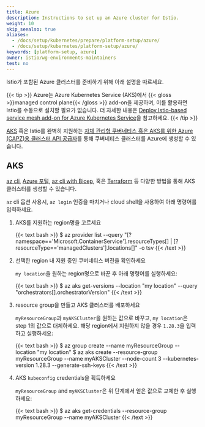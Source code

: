 ```yaml
---
title: Azure
description: Instructions to set up an Azure cluster for Istio.
weight: 10
skip_seealso: true
aliases:
  - /docs/setup/kubernetes/prepare/platform-setup/azure/
  - /docs/setup/kubernetes/platform-setup/azure/
keywords: [platform-setup, azure]
owner: istio/wg-environments-maintainers
test: no
---
```


Istio가 포함된 Azure 클러스터를 준비하기 위해 아래 설명을 따르세요.

{{< tip >}}
Azure는 Azure Kubernetes Service (AKS)에서 {{< gloss >}}managed control plane{{< /gloss >}} add-on을 제공하며, 
이를 활용하면 Istio를 수동으로 설치할 필요가 없습니다.
더 자세한 내용은 [Deploy Istio-based service mesh add-on for Azure Kubernetes Service](https://learn.microsoft.com/azure/aks/istio-deploy-addon)을 참고하세요.
{{< /tip >}}

[AKS](https://azure.microsoft.com/en-us/services/kubernetes-service/) 혹은 Istio를 완벽히 지원하는 
[자체 관리형 쿠버네티스 혹은 AKS를 위한 Azure (CAPZ)용 클러스터 API 공급자](https://capz.sigs.k8s.io/)를 통해 쿠버네티스 클러스터를 Azure에 생성할 수 있습니다.

## AKS

[az cli](https://docs.microsoft.com/en-us/azure/aks/kubernetes-walkthrough), [Azure 포털](https://docs.microsoft.com/en-us/azure/aks/kubernetes-walkthrough-portal), [az cli with Bicep](https://learn.microsoft.com/en-us/azure/aks/learn/quick-kubernetes-deploy-bicep?tabs=azure-cli), 혹은 [Terraform](https://learn.microsoft.com/en-us/azure/aks/learn/quick-kubernetes-deploy-terraform?tabs=bash) 등 다양한 방법을 통해 AKS 클러스터를 생성할 수 있습니다.

`az` cli 옵션 사용시, `az login` 인증을 마치거나 cloud shell을 사용하여 아래 명령어를 입력하세요.

1. AKS를 지원하는 region명을 고르세요

    {{< text bash >}}
    $ az provider list --query "[?namespace=='Microsoft.ContainerService'].resourceTypes[] | [?resourceType=='managedClusters'].locations[]" -o tsv
    {{< /text >}}

1. 선택한 region 내 지원 중인 쿠버네티스 버전을 확인하세요

    `my location`을 원하는 region명으로 바꾼 후 아래 명령어를 실행하세요:

    {{< text bash >}}
    $ az aks get-versions --location "my location" --query "orchestrators[].orchestratorVersion"
    {{< /text >}}

1. resource group을 만들고 AKS 클러스터를 배포하세요

    `myResourceGroup`과 `myAKSCluster`을 원하는 값으로 바꾸고, `my location`은 step 1의 값으로 대체하세요. 해당 region에서 지원하지 않을 경우 `1.28.3`을 입력하고 실행하세요:

    {{< text bash >}}
    $ az group create --name myResourceGroup --location "my location"
    $ az aks create --resource-group myResourceGroup --name myAKSCluster --node-count 3 --kubernetes-version 1.28.3 --generate-ssh-keys
    {{< /text >}}

1. AKS `kubeconfig` credentials을 획득하세요

   `myResourceGroup` and `myAKSCluster`은 위 단계에서 얻은 값으로 교체한 후 실행하세요:

    {{< text bash >}}
    $ az aks get-credentials --resource-group myResourceGroup --name myAKSCluster
    {{< /text >}}
